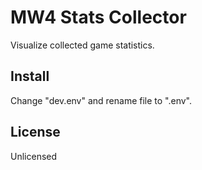 # MW4 Stats Collector

Visualize collected game statistics.

## Install

Change "dev.env" and rename file to ".env".

## License

Unlicensed
